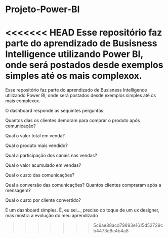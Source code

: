 # Projeto-Power-BI
<<<<<<< HEAD
Esse repositório faz parte do aprendizado de Busisness Intelligence utilizando Power BI, onde será postados desde exemplos simples até os mais complexox.
=======
Esse repositório faz parte do aprendizado de Busisness Intelligence utilizando Power BI, onde será postados desde exemplos simples até os mais complexox.

O dashboard responde as sequintes perguntas:

Quantos dias os clientes demoram para comprar o produto após comunicação?

Qual o valor total em venda?

Qual o produto mais vendido?

Qual a participação dos canais nas vendas?

Qual o valor acumulado em vendas?

Qual o custo das comunicações?

Qual a conversão das comunicações? Quantos clientes compraram após a mensagem?

Qual o custo por cliente convertido?

É um dashboard simples. É, eu sei..., preciso do toque de um ux designer, mas mostra a evolução do meu aprendizado
>>>>>>> 5c9ae88acd79893e1615d52729cb4473e8c4b4a8
